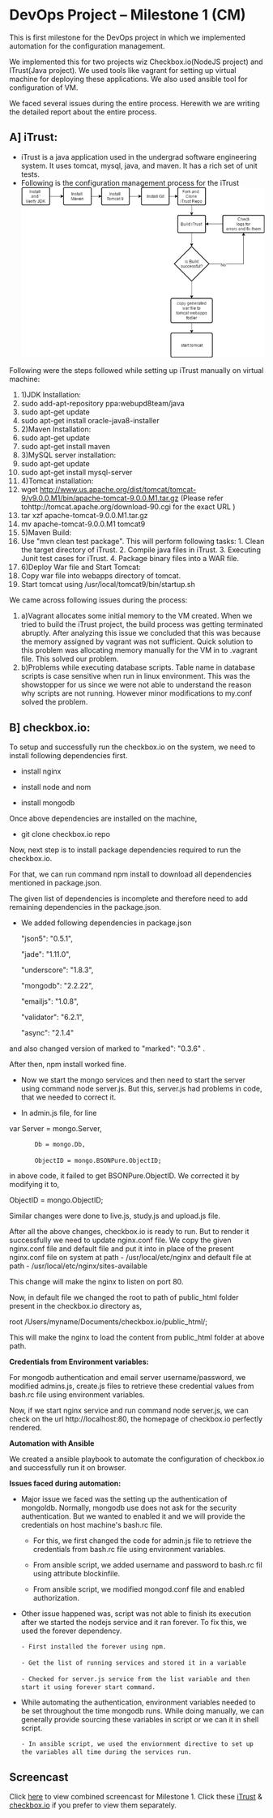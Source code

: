 # DevOps Project – Milestone 1 (CM)

This is first milestone for the DevOps project in which we implemented automation for the configuration management.

We implemented this for two projects wiz Checkbox.io(NodeJS project) and ITrust(Java project). We used tools like vagrant for setting up virtual machine for deploying these applications. We also used ansible tool for configuration of VM.

We faced several issues during the entire process. Herewith we are writing the detailed report about the entire process.

## A] iTrust:

- iTrust is a java application used in the undergrad software engineering system. It uses tomcat, mysql, java, and maven. It has a rich set of unit tests.
- Following is the configuration management process for the iTrust
![alt tag](./itrust2.jpg)

Following were the steps followed while setting up iTrust manually on virtual machine:

1. 1)JDK Installation:
  1. sudo add-apt-repository ppa:webupd8team/java
  2. sudo apt-get update
  3. sudo apt-get install oracle-java8-installer
2. 2)Maven Installation:
  1. sudo apt-get update
  2. sudo apt-get install maven
3. 3)MySQL server installation:
  1. sudo apt-get update
  2. sudo apt-get install mysql-server
4. 4)Tomcat installation:
  1. wget http://www.us.apache.org/dist/tomcat/tomcat-9/v9.0.0.M1/bin/apache-tomcat-9.0.0.M1.tar.gz (Please refer tohttp://tomcat.apache.org/download-90.cgi for the exact URL )
  2. tar xzf apache-tomcat-9.0.0.M1.tar.gz
  3. mv apache-tomcat-9.0.0.M1 tomcat9
5. 5)Maven Build:
  1. Use &quot;mvn clean test package&quot;. This will perform following tasks:
    1. Clean the target directory of iTrust.
    2. Compile java files in iTrust.
    3. Executing Junit test cases for iTrust.
    4. Package binary files into a WAR file.
6. 6)Deploy War file and Start Tomcat:
  1. Copy war file into webapps directory of tomcat.
  2. Start tomcat using /usr/local/tomcat9/bin/startup.sh

We came across following issues during the process:

1. a)Vagrant allocates some initial memory to the VM created. When we tried to build the iTrust project, the build process was getting terminated abruptly. After analyzing this issue we concluded that this was because the memory assigned by vagrant was not sufficient. Quick solution to this problem was allocating memory manually for the VM in to .vagrant file. This solved our problem.
2. b)Problems while executing database scripts. Table name in database scripts is case sensitive when run in linux environment. This was the showstopper for us since we were not able to understand the reason why scripts are not running. However minor modifications to my.conf solved the problem.


## B] checkbox.io:

To setup and successfully run the checkbox.io on the system, we need to install following dependencies first.

- install nginx

- install node and nom

- install mongodb

Once above dependencies are installed on the machine,

- git clone checkbox.io repo

Now, next step is to install package dependencies required to run the checkbox.io.

For that, we can run command npm install to download all dependencies mentioned in package.json.

The given list of dependencies is incomplete and therefore need to add remaining dependencies in the package.json.

- We added following dependencies in package.json

    &quot;json5&quot;: &quot;0.5.1&quot;,

    &quot;jade&quot;: &quot;1.11.0&quot;,

    &quot;underscore&quot;: &quot;1.8.3&quot;,

    &quot;mongodb&quot;: &quot;2.2.22&quot;,

    &quot;emailjs&quot;: &quot;1.0.8&quot;,

    &quot;validator&quot;: &quot;6.2.1&quot;,

    &quot;async&quot;: &quot;2.1.4&quot;

and also changed version of marked to &quot;marked&quot;: &quot;0.3.6&quot; .



After then, npm install worked fine.



- Now we start the mongo services and then need to start the server using command node server.js.  But this, server.js had problems in code, that we needed to correct it.

- In admin.js file, for line



var Server = mongo.Server,

           Db = mongo.Db,

           ObjectID = mongo.BSONPure.ObjectID;

in above code, it failed to get BSONPure.ObjectID. We corrected it by modifying it to,

ObjectID = mongo.ObjectID;

Similar changes were done to live.js, study.js and upload.js file.

After all the above changes, checkbox.io is ready to run. But to render it successfully we need to update nginx.conf file. We copy the given nginx.conf file and default file and put it into in place of the present nginx.conf file on system at path - /usr/local/etc/nginx and default file at path - /usr/local/etc/nginx/sites-available

This change will make the nginx to listen on port 80.

Now, in default file we changed the root to path of public\_html folder present in the checkbox.io directory as,

root /Users/myname/Documents/checkbox.io/public\_html/;

This will make the nginx to load the content from public\_html folder at above path.

**Credentials from Environment variables:**

For mongodb authentication and email server username/password, we modified admins.js, create.js files to retrieve these credential values from bash.rc file using environment variables.



Now, if we start nginx service and run command node server.js, we can check on the url http://localhost:80, the homepage of checkbox.io perfectly rendered.



**Automation with Ansible**

We created a ansible playbook to automate the configuration of checkbox.io and successfully run it on browser.

**Issues faced during automation:**

- Major issue we faced was the setting up the authentication of mongoldb. Normally, mongodb use does not ask for the security authentication. But we wanted to enabled it and we will provide the credentials on host machine&#39;s bash.rc file.

     - For this, we first changed the code for admin.js file to retrieve the credentials from bash.rc file using environment variables.

     - From ansible script, we added username and password to bash.rc fil using attribute blockinfile.

     - From ansible script, we modified mongod.conf file and enabled authorization.

- Other issue happened was, script was not able to finish its execution after we started the nodejs service and it ran forever. To fix this, we used the forever dependency.

      - First installed the forever using npm.

      - Get the list of running services and stored it in a variable

      - Checked for server.js service from the list variable and then start it using forever start command.

- While automating the authentication, environment variables needed to be set throughout the time mongodb runs. While doing manually, we can generally provide sourcing these variables in script or we can it in shell script.

      - In ansible script, we used the enviornment directive to set up the variables all time during the services run.
      
## Screencast
Click [here](https://youtu.be/u5i8qSl9Am0) to view combined screencast for Milestone 1.
Click these [iTrust](https://youtu.be/S9dWQm8qBzI) & [checkbox.io](https://youtu.be/iuzK0MPjv7c) if you prefer to  view them separately.
